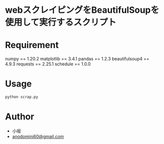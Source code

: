# webスクレイピングをBeautifulSoupを使用して実行するスクリプト

# Requirement
numpy == 1.20.2
matplotlib == 3.4.1
pandas == 1.2.3
beautifulsoup4 == 4.9.3
requests == 2.25.1
schedule == 1.0.0

# Usage
```bash
python scrap.py
```

# Author
* 小坂
* anodomini60@gmail.com
